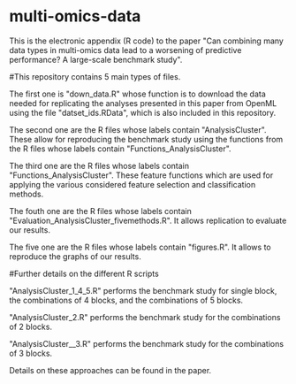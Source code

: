 # multi-omics-data
This is the electronic appendix (R code) to the paper 
"Can combining many data types in multi-omics data lead to a worsening of predictive performance? A large-scale benchmark study".

#This repository contains 5 main types of files.

The first one is "down_data.R" whose function is to download the data needed for replicating the analyses presented in this paper from OpenML using the file "datset_ids.RData", which is also included in this repository.

The second one are the R files whose labels contain "AnalysisCluster". These allow for reproducing the benchmark study using the functions from the R files whose labels contain "Functions_AnalysisCluster".

The third one are the R files whose labels contain "Functions_AnalysisCluster". These feature functions which are used for applying the various considered feature selection and classification methods.

The fouth one are the R files whose labels contain "Evaluation_AnalysisCluster_fivemethods.R". It allows replication to evaluate our results.

The five one are the R files whose labels contain "figures.R". It allows to reproduce the graphs of our results.

#Further details on the different R scripts

"AnalysisCluster_1_4_5.R" performs the benchmark study for single block, the combinations of 4 blocks, and the combinations of 5 blocks.

"AnalysisCluster_2.R" performs the benchmark study for the combinations of 2 blocks.

"AnalysisCluster__3.R" performs the benchmark study for the combinations of 3 blocks.

Details on these approaches can be found in the paper.
